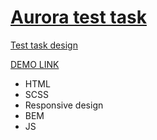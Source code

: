 # [Aurora test task](https://github.com/ruslanvasylyshyn/aurora)
  [Test task design](https://www.figma.com/file/GtxetqKhKHQB6HShZL7lgw/Trainee_test )

  [DEMO LINK](https://ruslanvasylyshyn.github.io/aurora/)

- HTML
- SCSS
- Responsive design
- BEM
- JS